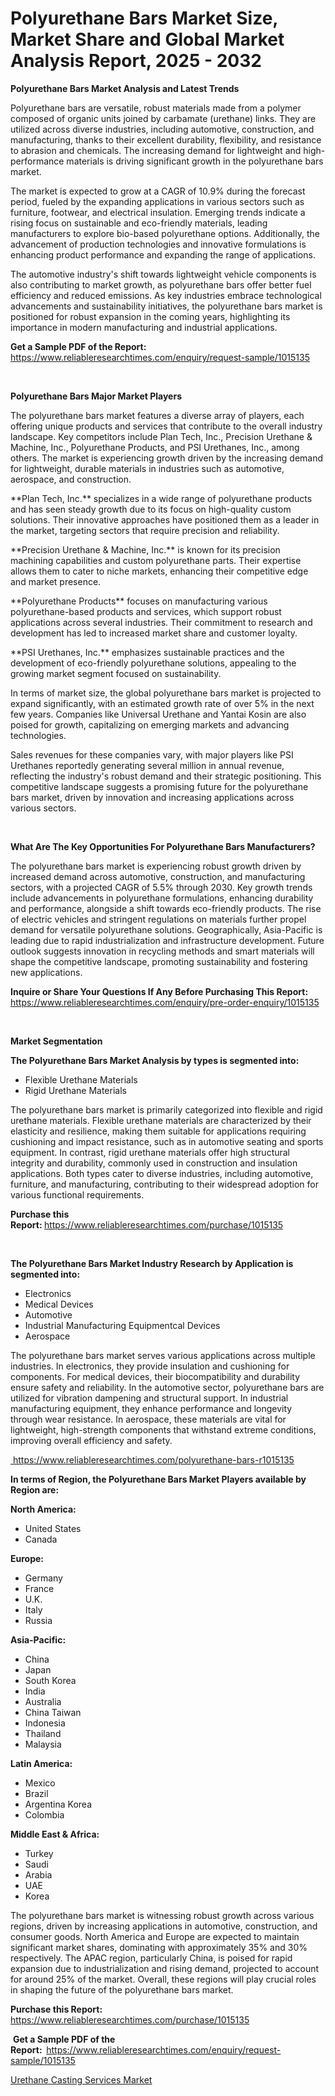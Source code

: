 <p><h1>Polyurethane Bars Market Size, Market Share and Global Market Analysis Report, 2025 - 2032</h1></p><p><strong>Polyurethane Bars Market Analysis and Latest Trends</strong></p>
<p><p>Polyurethane bars are versatile, robust materials made from a polymer composed of organic units joined by carbamate (urethane) links. They are utilized across diverse industries, including automotive, construction, and manufacturing, thanks to their excellent durability, flexibility, and resistance to abrasion and chemicals. The increasing demand for lightweight and high-performance materials is driving significant growth in the polyurethane bars market.</p><p>The market is expected to grow at a CAGR of 10.9% during the forecast period, fueled by the expanding applications in various sectors such as furniture, footwear, and electrical insulation. Emerging trends indicate a rising focus on sustainable and eco-friendly materials, leading manufacturers to explore bio-based polyurethane options. Additionally, the advancement of production technologies and innovative formulations is enhancing product performance and expanding the range of applications.</p><p>The automotive industry's shift towards lightweight vehicle components is also contributing to market growth, as polyurethane bars offer better fuel efficiency and reduced emissions. As key industries embrace technological advancements and sustainability initiatives, the polyurethane bars market is positioned for robust expansion in the coming years, highlighting its importance in modern manufacturing and industrial applications.</p></p>
<p><strong>Get a Sample PDF of the Report:&nbsp;</strong> <a href="https://www.reliableresearchtimes.com/enquiry/request-sample/1015135?utm_campaign=2237&utm_medium=2&utm_source=Github&utm_content=ia&utm_term=06032025&utm_id=polyurethane-bars">https://www.reliableresearchtimes.com/enquiry/request-sample/1015135</a></p>
<p>&nbsp;</p>
<p><strong>Polyurethane Bars Major Market Players</strong></p>
<p><p>The polyurethane bars market features a diverse array of players, each offering unique products and services that contribute to the overall industry landscape. Key competitors include Plan Tech, Inc., Precision Urethane & Machine, Inc., Polyurethane Products, and PSI Urethanes, Inc., among others. The market is experiencing growth driven by the increasing demand for lightweight, durable materials in industries such as automotive, aerospace, and construction.</p><p>**Plan Tech, Inc.** specializes in a wide range of polyurethane products and has seen steady growth due to its focus on high-quality custom solutions. Their innovative approaches have positioned them as a leader in the market, targeting sectors that require precision and reliability.</p><p>**Precision Urethane & Machine, Inc.** is known for its precision machining capabilities and custom polyurethane parts. Their expertise allows them to cater to niche markets, enhancing their competitive edge and market presence. </p><p>**Polyurethane Products** focuses on manufacturing various polyurethane-based products and services, which support robust applications across several industries. Their commitment to research and development has led to increased market share and customer loyalty.</p><p>**PSI Urethanes, Inc.** emphasizes sustainable practices and the development of eco-friendly polyurethane solutions, appealing to the growing market segment focused on sustainability.</p><p>In terms of market size, the global polyurethane bars market is projected to expand significantly, with an estimated growth rate of over 5% in the next few years. Companies like Universal Urethane and Yantai Kosin are also poised for growth, capitalizing on emerging markets and advancing technologies.</p><p>Sales revenues for these companies vary, with major players like PSI Urethanes reportedly generating several million in annual revenue, reflecting the industry's robust demand and their strategic positioning. This competitive landscape suggests a promising future for the polyurethane bars market, driven by innovation and increasing applications across various sectors.</p></p>
<p>&nbsp;</p>
<p><strong>What Are The Key Opportunities For Polyurethane Bars Manufacturers?</strong></p>
<p><p>The polyurethane bars market is experiencing robust growth driven by increased demand across automotive, construction, and manufacturing sectors, with a projected CAGR of 5.5% through 2030. Key growth trends include advancements in polyurethane formulations, enhancing durability and performance, alongside a shift towards eco-friendly products. The rise of electric vehicles and stringent regulations on materials further propel demand for versatile polyurethane solutions. Geographically, Asia-Pacific is leading due to rapid industrialization and infrastructure development. Future outlook suggests innovation in recycling methods and smart materials will shape the competitive landscape, promoting sustainability and fostering new applications.</p></p>
<p><strong>Inquire or Share Your Questions If Any Before Purchasing This Report:</strong> <a href="https://www.reliableresearchtimes.com/enquiry/pre-order-enquiry/1015135?utm_campaign=2237&utm_medium=2&utm_source=Github&utm_content=ia&utm_term=06032025&utm_id=polyurethane-bars">https://www.reliableresearchtimes.com/enquiry/pre-order-enquiry/1015135</a></p>
<p>&nbsp;</p>
<p><strong>Market Segmentation</strong></p>
<p><strong>The Polyurethane Bars Market Analysis by types is segmented into:</strong></p>
<p><ul><li>Flexible Urethane Materials</li><li>Rigid Urethane Materials</li></ul></p>
<p><p>The polyurethane bars market is primarily categorized into flexible and rigid urethane materials. Flexible urethane materials are characterized by their elasticity and resilience, making them suitable for applications requiring cushioning and impact resistance, such as in automotive seating and sports equipment. In contrast, rigid urethane materials offer high structural integrity and durability, commonly used in construction and insulation applications. Both types cater to diverse industries, including automotive, furniture, and manufacturing, contributing to their widespread adoption for various functional requirements.</p></p>
<p><strong>Purchase this Report:&nbsp;</strong><a href="https://www.reliableresearchtimes.com/purchase/1015135?utm_campaign=2237&utm_medium=2&utm_source=Github&utm_content=ia&utm_term=06032025&utm_id=polyurethane-bars">https://www.reliableresearchtimes.com/purchase/1015135</a></p>
<p>&nbsp;</p>
<p><strong>The Polyurethane Bars Market Industry Research by Application is segmented into:</strong></p>
<p><ul><li>Electronics</li><li>Medical Devices</li><li>Automotive</li><li>Industrial Manufacturing Equipmentcal Devices</li><li>Aerospace</li></ul></p>
<p><p>The polyurethane bars market serves various applications across multiple industries. In electronics, they provide insulation and cushioning for components. For medical devices, their biocompatibility and durability ensure safety and reliability. In the automotive sector, polyurethane bars are utilized for vibration dampening and structural support. In industrial manufacturing equipment, they enhance performance and longevity through wear resistance. In aerospace, these materials are vital for lightweight, high-strength components that withstand extreme conditions, improving overall efficiency and safety.</p></p>
<p><a href="https://www.reliableresearchtimes.com/polyurethane-bars-r1015135?utm_campaign=2237&utm_medium=2&utm_source=Github&utm_content=ia&utm_term=06032025&utm_id=polyurethane-bars">&nbsp;https://www.reliableresearchtimes.com/polyurethane-bars-r1015135</a></p>
<p><strong>In terms of Region, the Polyurethane Bars Market Players available by Region are:</strong></p>
<p>
    <p> <strong> North America: </strong>
        <ul>
            <li>United States</li>
            <li>Canada</li>
        </ul>
        </p> 
    <p> <strong> Europe: </strong>
        <ul>
            <li>Germany</li>
            <li>France</li>
            <li>U.K.</li>
            <li>Italy</li>
            <li>Russia</li>
        </ul>
        </p> 
    <p> <strong> Asia-Pacific: </strong>
        <ul>
            <li>China</li>
            <li>Japan</li>
            <li>South Korea</li>
            <li>India</li>
            <li>Australia</li>
            <li>China Taiwan</li>
            <li>Indonesia</li>
            <li>Thailand</li>
            <li>Malaysia</li>
        </ul>
        </p> 
    <p> <strong> Latin America: </strong>
        <ul>
            <li>Mexico</li>
            <li>Brazil</li>
            <li>Argentina Korea</li>
            <li>Colombia</li>
        </ul>
        </p> 
    <p> <strong> Middle East & Africa: </strong>
        <ul>
            <li>Turkey</li>
            <li>Saudi</li>
            <li>Arabia</li>
            <li>UAE</li>
            <li>Korea</li>
        </ul>
    </p>
    </p>
<p><p>The polyurethane bars market is witnessing robust growth across various regions, driven by increasing applications in automotive, construction, and consumer goods. North America and Europe are expected to maintain significant market shares, dominating with approximately 35% and 30% respectively. The APAC region, particularly China, is poised for rapid expansion due to industrialization and rising demand, projected to account for around 25% of the market. Overall, these regions will play crucial roles in shaping the future of the polyurethane bars market.</p></p>
<p><strong>Purchase this Report: </strong><a href="https://www.reliableresearchtimes.com/purchase/1015135?utm_campaign=2237&utm_medium=2&utm_source=Github&utm_content=ia&utm_term=06032025&utm_id=polyurethane-bars">https://www.reliableresearchtimes.com/purchase/1015135</a></p>
<p>&nbsp;<strong>Get a Sample PDF of the Report:&nbsp;&nbsp;</strong><a href="https://www.reliableresearchtimes.com/enquiry/request-sample/1015135?utm_campaign=2237&utm_medium=2&utm_source=Github&utm_content=ia&utm_term=06032025&utm_id=polyurethane-bars">https://www.reliableresearchtimes.com/enquiry/request-sample/1015135</a></p>
<p><strong></strong></p>
<p><p><a href="https://github.com/mcfred89/Market-Research-Report-List-1/blob/main/urethane-casting-services-market.md?utm_campaign=2237&utm_medium=2&utm_source=Github&utm_content=ia&utm_term=06032025&utm_id=polyurethane-bars">Urethane Casting Services Market</a></p></p>